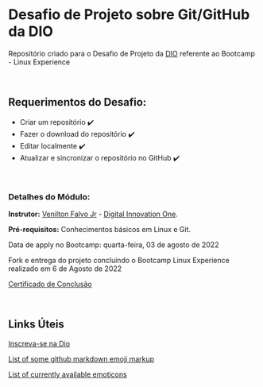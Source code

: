 # Desafio de Projeto sobre Git/GitHub da DIO
Repositório criado para o Desafio de Projeto da [DIO](https://web.dio.me/) referente ao Bootcamp - Linux Experience

<br />

## Requerimentos do Desafio:

- Criar um repositório :heavy_check_mark:
- Fazer o download do repositório :heavy_check_mark:
- Editar localmente :heavy_check_mark:
- Atualizar e sincronizar o repositório no GitHub :heavy_check_mark:

<br />

### Detalhes do Módulo:

**Instrutor:** [Venilton Falvo Jr](https://linkedin.com/in/falvojr) - [Digital Innovation One](https://web.dio.me/).

**Pré-requisitos:** Conhecimentos básicos em Linux e Git.

Data de apply no Bootcamp: quarta-feira, 03 de agosto de 2022

Fork e entrega do projeto concluindo o Bootcamp Linux Experience realizado em 6 de Agosto de 2022

[Certificado de Conclusão](https://www.dio.me/certificate/A050E678)

<br />

## Links Úteis

[Inscreva-se na Dio](https://dio.me/sign-up?ref=M87RWQPGJO)

[List of some github markdown emoji markup](https://gist.github.com/rxaviers/7360908)

[List of currently available emoticons](https://api.github.com/emojis)
